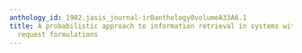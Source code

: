 ```yaml
---
anthology_id: 1982.jasis_journal-ir0anthology0volumeA33A6.1
title: A probabilistic approach to information retrieval in systems with boolean search
  request formulations
---
```

